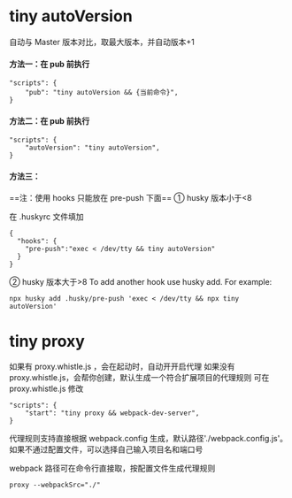 # tiny autoVersion

自动与 Master 版本对比，取最大版本，并自动版本+1

#### 方法一：在 pub 前执行

```
"scripts": {
    "pub": "tiny autoVersion && {当前命令}",
}
```

#### 方法二：在 pub 前执行

```
"scripts": {
    "autoVersion": "tiny autoVersion",
}
```

#### 方法三：

==注：使用 hooks 只能放在 pre-push 下面==
① husky 版本小于<8

在 .huskyrc 文件填加

```
{
  "hooks": {
    "pre-push":"exec < /dev/tty && tiny autoVersion"
  }
}

```

② husky 版本大于>8
To add another hook use husky add. For example:

```
npx husky add .husky/pre-push 'exec < /dev/tty && npx tiny autoVersion'
```

# tiny proxy

如果有 proxy.whistle.js ，会在起动时，自动开开启代理
如果没有 proxy.whistle.js，会帮你创建，默认生成一个符合扩展项目的代理规则
可在 proxy.whistle.js 修改

```
"scripts": {
    "start": "tiny proxy && webpack-dev-server",
}
```

代理规则支持直接根据 webpack.config 生成，默认路径'./webpack.config.js'。
如果不通过配置文件，可以选择自己输入项目名和端口号

webpack 路径可在命令行直接取，按配置文件生成代理规则

```
proxy --webpackSrc="./"
```

###
